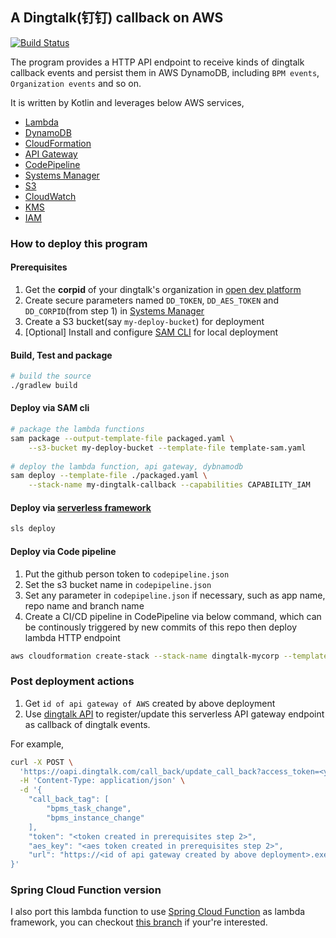 ## A Dingtalk(钉钉) callback on AWS

[![Build Status](https://travis-ci.org/zxkane/dingtalk-callback-on-aws.svg?branch=master)](https://travis-ci.org/zxkane/dingtalk-callback-on-aws)

The program provides a HTTP API endpoint to receive kinds of dingtalk callback events and persist them in AWS DynamoDB, including `BPM events`, `Organization events` and so on.

It is written by Kotlin and leverages below AWS services,

- [Lambda](https://aws.amazon.com/lambda/)
- [DynamoDB](https://aws.amazon.com/dynamodb/)
- [CloudFormation](https://aws.amazon.com/cloudformation/)
- [API Gateway](https://aws.amazon.com/api-gateway/)
- [CodePipeline](https://aws.amazon.com/codepipeline/)
- [Systems Manager](https://aws.amazon.com/systems-manager/)
- [S3](https://aws.amazon.com/s3/)
- [CloudWatch](https://aws.amazon.com/cloudwatch/)
- [KMS](https://aws.amazon.com/kms/)
- [IAM](https://aws.amazon.com/iam/)

### How to deploy this program

#### Prerequisites

1. Get the **corpid** of your dingtalk's organization in [open dev platform](https://open-dev.dingtalk.com/#/index)
1. Create secure parameters named `DD_TOKEN`, `DD_AES_TOKEN` and `DD_CORPID`(from step 1) in [Systems Manager
](https://ap-southeast-1.console.aws.amazon.com/systems-manager/parameters?region=ap-southeast-1)
1. Create a S3 bucket(say `my-deploy-bucket`) for deployment
1. [Optional] Install and configure [SAM CLI](https://docs.aws.amazon.com/serverless-application-model/latest/developerguide/serverless-sam-cli-install.html) for local deployment

#### Build, Test and package

```bash
# build the source
./gradlew build
```

####  Deploy via SAM cli

```bash
# package the lambda functions
sam package --output-template-file packaged.yaml \
    --s3-bucket my-deploy-bucket --template-file template-sam.yaml
    
# deploy the lambda function, api gateway, dybnamodb
sam deploy --template-file ./packaged.yaml \
    --stack-name my-dingtalk-callback --capabilities CAPABILITY_IAM
```

####  Deploy via [serverless framework](https://serverless.com/)


```bash
sls deploy
```

#### Deploy via Code pipeline
1. Put the github person token to `codepipeline.json`
2. Set the s3 bucket name in `codepipeline.json` 
3. Set any parameter in `codepipeline.json` if necessary, such as app name, repo name and branch name
4. Create a CI/CD pipeline in CodePipeline via below command, which can be continously triggered by new commits of this repo then deploy lambda HTTP endpoint
```bash
aws cloudformation create-stack --stack-name dingtalk-mycorp --template-body file://codepipeline.yml --parameters file://codepipeline.json --capabilities CAPABILITY_NAMED_IAM
```

### Post deployment actions

1. Get `id of api gateway of AWS` created by above deployment
2. Use [dingtalk API](https://open-doc.dingtalk.com/microapp/serverapi2/pwz3r5) to register/update this serverless API gateway endpoint as callback of dingtalk events.

For example,

```bash
curl -X POST \
  'https://oapi.dingtalk.com/call_back/update_call_back?access_token=<your token>' \
  -H 'Content-Type: application/json' \
  -d '{
    "call_back_tag": [
        "bpms_task_change",
        "bpms_instance_change"
    ],
    "token": "<token created in prerequisites step 2>",
    "aes_key": "<aes token created in prerequisites step 2>",
    "url": "https://<id of api gateway created by above deployment>.execute-api.<your region>.amazonaws.com/v1/dingtalk"
}' 

```

### Spring Cloud Function version

I also port this lambda function to use [Spring Cloud Function](https://spring.io/projects/spring-cloud-function) as lambda framework, you can checkout [this branch](https://github.com/zxkane/dingtalk-callback-on-aws/tree/spring-cloud-function) if your're interested.